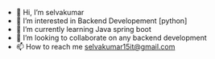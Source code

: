 - 👋 Hi, I’m selvakumar
- 👀 I’m interested in Backend Developement [python]
- 🌱 I’m currently learning Java spring boot
- 💞️ I’m looking to collaborate on any backend development
- 📫 How to reach me selvakumar15it@gmail.com

<!---
divum-selvakumar/divum-selvakumar is a ✨ special ✨ repository because its `README.md` (this file) appears on your GitHub profile.
You can click the Preview link to take a look at your changes.
--->
